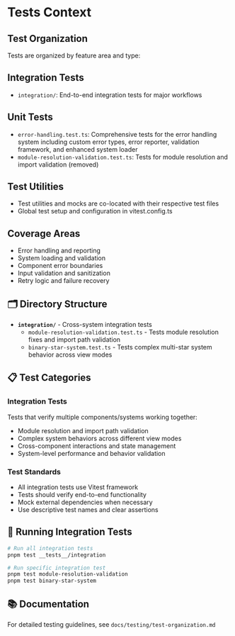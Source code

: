 # Tests Context

## Test Organization
Tests are organized by feature area and type:

## Integration Tests
- `integration/`: End-to-end integration tests for major workflows

## Unit Tests
- `error-handling.test.ts`: Comprehensive tests for the error handling system including custom error types, error reporter, validation framework, and enhanced system loader
- `module-resolution-validation.test.ts`: Tests for module resolution and import validation (removed)

## Test Utilities
- Test utilities and mocks are co-located with their respective test files
- Global test setup and configuration in vitest.config.ts

## Coverage Areas
- Error handling and reporting
- System loading and validation
- Component error boundaries
- Input validation and sanitization
- Retry logic and failure recovery

## 🗂️ Directory Structure

- **`integration/`** - Cross-system integration tests
  - `module-resolution-validation.test.ts` - Tests module resolution fixes and import path validation
  - `binary-star-system.test.ts` - Tests complex multi-star system behavior across view modes

## 📋 Test Categories

### **Integration Tests**
Tests that verify multiple components/systems working together:
- Module resolution and import path validation
- Complex system behaviors across different view modes  
- Cross-component interactions and state management
- System-level performance and behavior validation

### **Test Standards**
- All integration tests use Vitest framework
- Tests should verify end-to-end functionality
- Mock external dependencies when necessary
- Use descriptive test names and clear assertions

## 🚀 Running Integration Tests

```bash
# Run all integration tests
pnpm test __tests__/integration

# Run specific integration test
pnpm test module-resolution-validation
pnpm test binary-star-system
```

## 📚 Documentation

For detailed testing guidelines, see `docs/testing/test-organization.md` 